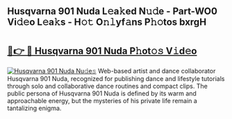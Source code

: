## Husqvarna 901 Nuda L𝚎a𝚔ed N𝚞𝚍e - Part-WO0 Vi𝚍𝚎o L𝚎a𝚔s - H𝚘𝚝 O𝚗𝚕yf𝚊ns P𝚑𝚘tos bxrgH

# <h2><a href="http://kf5zwbj.oniu.top/?m=Husqvarna+901+Nuda">🔗👉 🔴 Husqvarna 901 Nuda P𝚑ot𝚘𝚜 V𝚒d𝚎o</a></h2>

[![Husqvarna 901 Nuda Nu𝚍e𝚜](https://i.imgur.com/0qMVB7G.gif)](http://kf5zwbj.oniu.top/?m=Husqvarna+901+Nuda)
Web-based artist and dance collaborator Husqvarna 901 Nuda, recognized for publishing dance and lifestyle tutorials through solo and collaborative dance routines and compact clips. The public persona of Husqvarna 901 Nuda is defined by its warm and approachable energy, but the mysteries of his private life remain a tantalizing enigma.  
